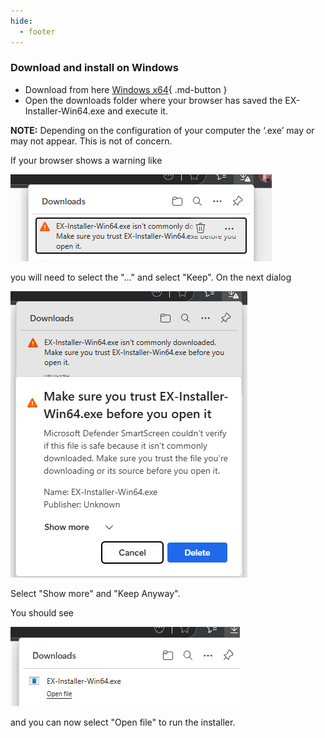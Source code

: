 ```yaml
---
hide:
  - footer
---
```


### Download and install on Windows

- Download from here [Windows x64](https://github.com/DCC-EX/EX-Installer/releases/latest/download/EX-Installer-Win64.exe){ .md-button }
- Open the downloads folder where your browser has saved the EX-Installer-Win64.exe and execute it.

**NOTE:** Depending on the configuration of your computer the ‘.exe’ may or may not appear. This is not of concern.

If your browser shows a warning like 

![warning](/_static/images/ex-installer/win_download1.png) 

you will need to select the "..." and select "Keep". On the next dialog 

![warning](/_static/images/ex-installer/win_download2.png) 

Select "Show more" and "Keep Anyway".

You should see 

![open dialog](/_static/images/ex-installer/win_download3.png)

and you can now select "Open file" to run the installer.
